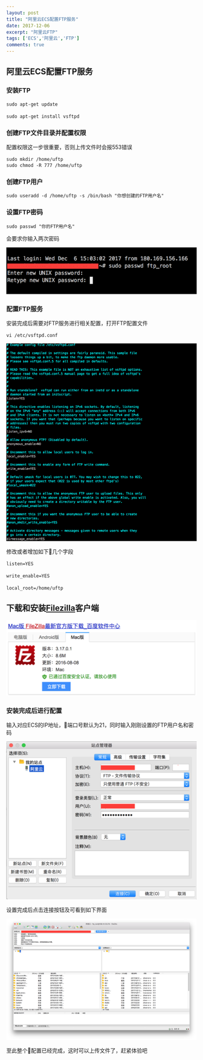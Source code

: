 ```yaml
---
layout: post
title: "阿里云ECS配置FTP服务"
date: 2017-12-06
excerpt: "阿里云FTP"
tags: ['ECS','阿里云','FTP']
comments: true
---
```

## 阿里云ECS配置FTP服务

### 安装FTP
```
sudo apt-get update

sudo apt-get install vsftpd
```
### 创建FTP文件目录并配置权限
配置权限这一步很重要，否则上传文件时会报553错误
```
sudo mkdir /home/uftp
sudo chmod -R 777 /home/uftp
```
### 创建FTP用户
```
sudo useradd -d /home/uftp -s /bin/bash "你想创建的FTP用户名"
```
### 设置FTP密码
```
sudo passwd "你的FTP用户名" 
```
会要求你输入两次密码

![Filezilla](../assets/img/ftp/ftp_pass.png)

### 配置FTP服务
安装完成后需要对FTP服务进行相关配置，打开FTP配置文件
```
vi /etc/vsftpd.conf
```
![Filezilla](../assets/img/ftp/ftp_conf.png)

修改或者增加如下几个字段

```
listen=YES

write_enable=YES

local_root=/home/uftp
```

## 下载和安装[Filezilla](https://filezilla-project.org/download.php?type=client)客户端
![Filezilla](../assets/img/ftp/ftp_download.png)
### 安装完成后进行配置

输入对应ECS的IP地址，端口号默认为21，同时输入刚刚设置的FTP用户名和密码

![Filezilla](../assets/img/ftp/ftp_config.png)

设置完成后点击连接按钮及可看到如下界面

![Filezilla](../assets/img/ftp/ftp_connect.png)


至此整个配置已经完成，这时可以上传文件了，赶紧体验吧
